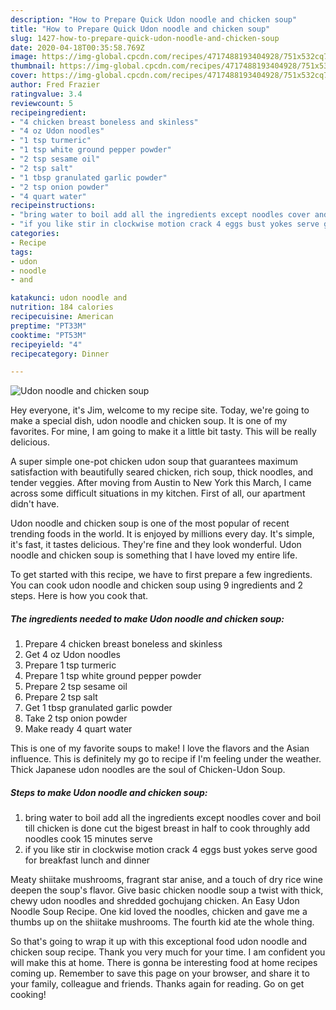 ```yaml
---
description: "How to Prepare Quick Udon noodle and chicken soup"
title: "How to Prepare Quick Udon noodle and chicken soup"
slug: 1427-how-to-prepare-quick-udon-noodle-and-chicken-soup
date: 2020-04-18T00:35:58.769Z
image: https://img-global.cpcdn.com/recipes/4717488193404928/751x532cq70/udon-noodle-and-chicken-soup-recipe-main-photo.jpg
thumbnail: https://img-global.cpcdn.com/recipes/4717488193404928/751x532cq70/udon-noodle-and-chicken-soup-recipe-main-photo.jpg
cover: https://img-global.cpcdn.com/recipes/4717488193404928/751x532cq70/udon-noodle-and-chicken-soup-recipe-main-photo.jpg
author: Fred Frazier
ratingvalue: 3.4
reviewcount: 5
recipeingredient:
- "4 chicken breast boneless and skinless"
- "4 oz Udon noodles"
- "1 tsp turmeric"
- "1 tsp white ground pepper powder"
- "2 tsp sesame oil"
- "2 tsp salt"
- "1 tbsp granulated garlic powder"
- "2 tsp onion powder"
- "4 quart water"
recipeinstructions:
- "bring water to boil add all the ingredients except noodles cover and boil till chicken is done cut the bigest breast in half to cook throughly add noodles cook 15 minutes serve"
- "if you like stir in clockwise motion crack 4 eggs bust yokes serve good for breakfast lunch and dinner"
categories:
- Recipe
tags:
- udon
- noodle
- and

katakunci: udon noodle and 
nutrition: 184 calories
recipecuisine: American
preptime: "PT33M"
cooktime: "PT53M"
recipeyield: "4"
recipecategory: Dinner

---
```



![Udon noodle and chicken soup](https://img-global.cpcdn.com/recipes/4717488193404928/751x532cq70/udon-noodle-and-chicken-soup-recipe-main-photo.jpg)

Hey everyone, it's Jim, welcome to my recipe site. Today, we're going to make a special dish, udon noodle and chicken soup. It is one of my favorites. For mine, I am going to make it a little bit tasty. This will be really delicious.

A super simple one-pot chicken udon soup that guarantees maximum satisfaction with beautifully seared chicken, rich soup, thick noodles, and tender veggies. After moving from Austin to New York this March, I came across some difficult situations in my kitchen. First of all, our apartment didn&#39;t have.

Udon noodle and chicken soup is one of the most popular of recent trending foods in the world. It is enjoyed by millions every day. It's simple, it's fast, it tastes delicious. They're fine and they look wonderful. Udon noodle and chicken soup is something that I have loved my entire life.


To get started with this recipe, we have to first prepare a few ingredients. You can cook udon noodle and chicken soup using 9 ingredients and 2 steps. Here is how you cook that.

<!--inarticleads1-->

##### The ingredients needed to make Udon noodle and chicken soup:

1. Prepare 4 chicken breast boneless and skinless
1. Get 4 oz Udon noodles
1. Prepare 1 tsp turmeric
1. Prepare 1 tsp white ground pepper powder
1. Prepare 2 tsp sesame oil
1. Prepare 2 tsp salt
1. Get 1 tbsp granulated garlic powder
1. Take 2 tsp onion powder
1. Make ready 4 quart water


This is one of my favorite soups to make! I love the flavors and the Asian influence. This is definitely my go to recipe if I&#39;m feeling under the weather. Thick Japanese udon noodles are the soul of Chicken-Udon Soup. 

<!--inarticleads2-->

##### Steps to make Udon noodle and chicken soup:

1. bring water to boil add all the ingredients except noodles cover and boil till chicken is done cut the bigest breast in half to cook throughly add noodles cook 15 minutes serve
1. if you like stir in clockwise motion crack 4 eggs bust yokes serve good for breakfast lunch and dinner


Meaty shiitake mushrooms, fragrant star anise, and a touch of dry rice wine deepen the soup&#39;s flavor. Give basic chicken noodle soup a twist with thick, chewy udon noodles and shredded gochujang chicken. An Easy Udon Noodle Soup Recipe. One kid loved the noodles, chicken and gave me a thumbs up on the shiitake mushrooms. The fourth kid ate the whole thing. 

So that's going to wrap it up with this exceptional food udon noodle and chicken soup recipe. Thank you very much for your time. I am confident you will make this at home. There is gonna be interesting food at home recipes coming up. Remember to save this page on your browser, and share it to your family, colleague and friends. Thanks again for reading. Go on get cooking!
